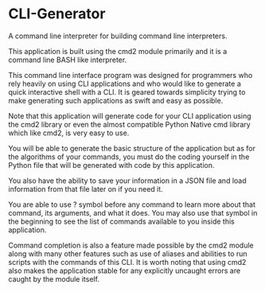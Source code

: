 # CLI-Generator
A command line interpreter for building command line interpreters.

This application is built using the cmd2 module primarily and it is a command line BASH like interpreter.

This command line interface program was designed for programmers who rely heavily on using CLI applications and who would like to generate a quick interactive shell with a CLI. It is geared towards simplicity trying to make generating such applications as swift and easy as possible.

Note that this application will generate code for your CLI application using the cmd2 library or even the almost compatible Python Native cmd library which like cmd2, is very easy to use.

You will be able to generate the basic structure of the application but as for the algorithms of your commands, you must do the coding yourself in the Python file that will be generated with
code by this application.

You also have the ability to save your information in a JSON file and load information from that file later on if you need it.

You are able to use ? symbol before any command to learn more about that command, its arguments, and what it does. You may also use that symbol in the beginning to see the list of commands available to you inside this application.

Command completion is also a feature made possible by the cmd2 module along with many other features such as use of aliases and abilities to run scripts with the commands of this CLI. It is worth noting that using cmd2 also makes the application stable for any explicitly uncaught errors are caught by the
module itself.